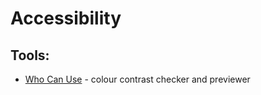 # Accessibility

## Tools:

* [Who Can Use](https://whocanuse.com/) - colour contrast checker and previewer
